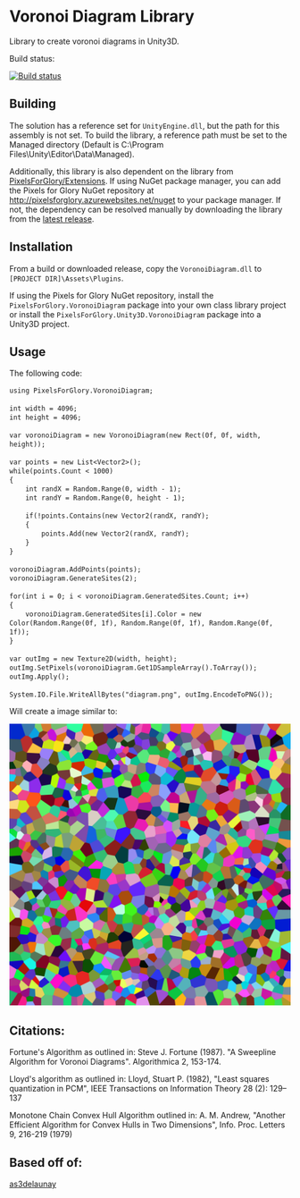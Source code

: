 # Voronoi Diagram Library
Library to create voronoi diagrams in Unity3D.

Build status:

[![Build status](https://ci.appveyor.com/api/projects/status/2hrdm7nq8y487mf5/branch/master?svg=true)](https://ci.appveyor.com/project/LlamaBot/voronoidiagram/branch/master)

## Building
The solution has a reference set for `UnityEngine.dll`, but the path for this assembly is not set. To build the library, a reference path must be set to the Managed directory (Default is C:\Program Files\Unity\Editor\Data\Managed).  

Additionally, this library is also dependent on the library from [PixelsForGlory/Extensions](https://github.com/PixelsForGlory/Extensions).  If using NuGet package manager, you can add the Pixels for Glory NuGet repository at http://pixelsforglory.azurewebsites.net/nuget to your package manager.  If not, the dependency can be resolved manually by downloading the library from the [latest release](https://github.com/PixelsForGlory/Extensions/releases).

## Installation
From a build or downloaded release, copy the `VoronoiDiagram.dll` to `[PROJECT DIR]\Assets\Plugins`.

If using the Pixels for Glory NuGet repository, install the `PixelsForGlory.VoronoiDiagram` package into your own class library project or install the `PixelsForGlory.Unity3D.VoronoiDiagram` package into a Unity3D project.

## Usage

The following code:

    using PixelsForGlory.VoronoiDiagram;
    
    int width = 4096;
    int height = 4096;
    
    var voronoiDiagram = new VoronoiDiagram(new Rect(0f, 0f, width, height));    

    var points = new List<Vector2>();
    while(points.Count < 1000)
    {
        int randX = Random.Range(0, width - 1);
        int randY = Random.Range(0, height - 1);

        if(!points.Contains(new Vector2(randX, randY);
        {
            points.Add(new Vector2(randX, randY);
        }
    }

    voronoiDiagram.AddPoints(points);
    voronoiDiagram.GenerateSites(2);
    
    for(int i = 0; i < voronoiDiagram.GeneratedSites.Count; i++)
    {
        voronoiDiagram.GeneratedSites[i].Color = new Color(Random.Range(0f, 1f), Random.Range(0f, 1f), Random.Range(0f, 1f));
    }

    var outImg = new Texture2D(width, height);
    outImg.SetPixels(voronoiDiagram.Get1DSampleArray().ToArray());
    outImg.Apply();

    System.IO.File.WriteAllBytes("diagram.png", outImg.EncodeToPNG());

Will create a image similar to:

![Voronoi Diagram](./VoronoiDiagramTest/OriginalImages/Diagram.png?raw=true "Voronoi Diagram")

Citations:
----------
Fortune's Algorithm as outlined in:
Steve J. Fortune (1987). "A Sweepline Algorithm for Voronoi Diagrams". Algorithmica 2, 153-174. 

Lloyd's algorithm as outlined in:
Lloyd, Stuart P. (1982), "Least squares quantization in PCM", IEEE Transactions on Information Theory 28 (2): 129–137

Monotone Chain Convex Hull Algorithm outlined in:
A. M. Andrew, "Another Efficient Algorithm for Convex Hulls in Two Dimensions", Info. Proc. Letters 9, 216-219 (1979)

Based off of:
---------
[as3delaunay](http://nodename.github.io/as3delaunay/)
